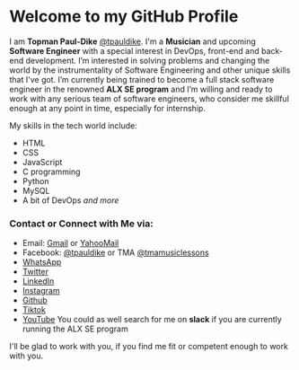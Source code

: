 # Welcome to my GitHub Profile
I am **Topman Paul-Dike** [@tpauldike](https://github.com/tpauldike). I'm a **Musician** and upcoming **Software Engineer** with a special interest in DevOps, front-end and back-end development. I’m interested in solving problems and changing the world by the instrumentality of Software Engineering and other unique skills that I've got. I’m currently being trained to become a full stack software engineer in the renowned **ALX SE program** and I’m willing and ready to work with any serious team of software engineers, who consider me skillful enough at any point in time, especially for internship.

My skills in the tech world include:
- HTML
- CSS
- JavaScript
- C programming
- Python
- MySQL
- A bit of DevOps *and more*

### Contact or Connect with Me via:
- Email: [Gmail](mailto:topman4loveworld@gmail.com) or [YahooMail](mailto:topman4loveworld@yahoo.com)
- Facebook: [@tpauldike](fb.me/tpauldike) or TMA [@tmamusiclessons](fb.me/tmamusiclessons)
- [WhatsApp](https://wa.link/66ef36)
- [Twitter](https://twitter.com/tpauldike)
- [LinkedIn](https://https://www.linkedin.com/in/topman-paul-dike-bbb330143/)
- [Instagram](https://instagram.com/pauldiketopman)
- [Github](https://github.com/tpauldike)
- [Tiktok](https://tiktok.com/@tpauldike)
- [YouTube](https://youtube.com/@tpauldike)
You could as well search for me on **slack** if you are currently running the ALX SE program

I'll be glad to work with you, if you find me fit or competent enough to work with you.

<!---
tpauldike/tpauldike is a ✨ special ✨ repository because its `README.md` (this file) appears on your GitHub profile.
You can click the Preview link to take a look at your changes.
--->
